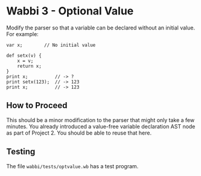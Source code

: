 # Wabbi 3 - Optional Value

Modify the parser so that a variable can be declared without an
initial value.  For example:

```
var x;        // No initial value

def setx(v) {
    x = v;
    return x;
}
print x;          // -> ?
print setx(123);  // -> 123
print x;          // -> 123
```

## How to Proceed

This should be a minor modification to the parser that might only take
a few minutes.  You already introduced a value-free variable
declaration AST node as part of Project 2.  You should be able to reuse that
here.

## Testing

The file `wabbi/tests/optvalue.wb` has a test program.

